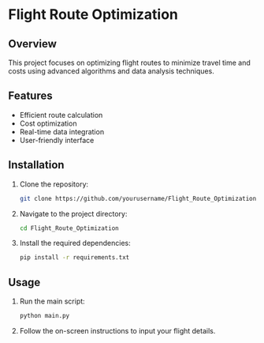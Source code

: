 # Flight Route Optimization

## Overview
This project focuses on optimizing flight routes to minimize travel time and costs using advanced algorithms and data analysis techniques.

## Features
- Efficient route calculation
- Cost optimization
- Real-time data integration
- User-friendly interface

## Installation
1. Clone the repository:
    ```bash
    git clone https://github.com/yourusername/Flight_Route_Optimization.git
    ```
2. Navigate to the project directory:
    ```bash
    cd Flight_Route_Optimization
    ```
3. Install the required dependencies:
    ```bash
    pip install -r requirements.txt
    ```

## Usage
1. Run the main script:
    ```bash
    python main.py
    ```
2. Follow the on-screen instructions to input your flight details.
